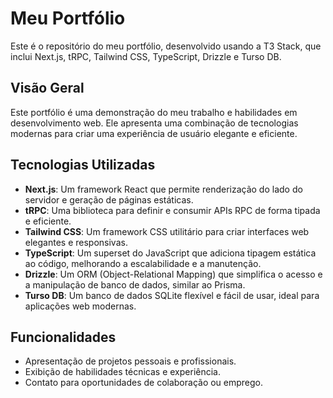 # Meu Portfólio

Este é o repositório do meu portfólio, desenvolvido usando a T3 Stack, que inclui Next.js, tRPC, Tailwind CSS, TypeScript, Drizzle e Turso DB.

## Visão Geral

Este portfólio é uma demonstração do meu trabalho e habilidades em desenvolvimento web. Ele apresenta uma combinação de tecnologias modernas para criar uma experiência de usuário elegante e eficiente.

## Tecnologias Utilizadas

- **Next.js**: Um framework React que permite renderização do lado do servidor e geração de páginas estáticas.
- **tRPC**: Uma biblioteca para definir e consumir APIs RPC de forma tipada e eficiente.
- **Tailwind CSS**: Um framework CSS utilitário para criar interfaces web elegantes e responsivas.
- **TypeScript**: Um superset do JavaScript que adiciona tipagem estática ao código, melhorando a escalabilidade e a manutenção.
- **Drizzle**: Um ORM (Object-Relational Mapping) que simplifica o acesso e a manipulação de banco de dados, similar ao Prisma.
- **Turso DB**: Um banco de dados SQLite flexível e fácil de usar, ideal para aplicações web modernas.

## Funcionalidades

- Apresentação de projetos pessoais e profissionais.
- Exibição de habilidades técnicas e experiência.
- Contato para oportunidades de colaboração ou emprego.
